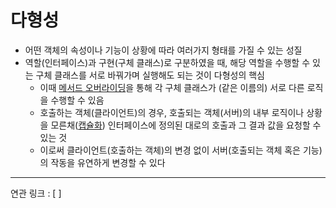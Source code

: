 # 다형성

- 어떤 객체의 속성이나 기능이 상황에 따라 여러가지 형태를 가질 수 있는 성질
- 역할(인터페이스)과 구현(구체 클래스)로 구분하였을 때, 해당 역할을 수행할 수 있는 구체 클래스를 서로 바꿔가며 실행해도 되는 것이 다형성의 핵심
	- 이때 [메서드 오버라이딩](메서드%20오버라이딩.md)을 통해 각 구체 클래스가 (같은 이름의) 서로 다른 로직을 수행할 수 있음
	- 호출하는 객체(클라이언트)의 경우, 호출되는 객체(서버)의 내부 로직이나 상황을 모른채([캡슐화](캡슐화.md)) 인터페이스에 정의된 대로의 호출과 그 결과 값을 요청할 수 있는 것
	- 이로써 클라이언트(호출하는 객체)의 변경 없이 서버(호출되는 객체 혹은 기능)의 작동을 유연하게 변경할 수 있다




---
연관 링크 : [ ]

